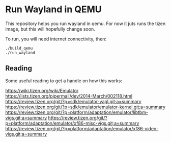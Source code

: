 Run Wayland in QEMU
===================


This repository helps you run wayland in qemu. For now it juts runs the tizen image, but this will hopefully change soon.

To run, you will need internet connectivity, then:

```
./build_qemu
./run_wayland
```

Reading
-------

Some useful reading to get a handle on how this works:

 https://wiki.tizen.org/wiki/Emulator
 https://lists.tizen.org/pipermail/dev/2014-March/002118.html
 https://review.tizen.org/git/?p=sdk/emulator-yagl.git;a=summary
 https://review.tizen.org/git/?p=sdk/emulator/emulator-kernel.git;a=summary
 https://review.tizen.org/git/?p=platform/adaptation/emulator/libtbm-vigs.git;a=summary
 https://review.tizen.org/git/?p=platform/adaptation/emulator/xf86-misc-vigs.git;a=summary
 https://review.tizen.org/git/?p=platform/adaptation/emulator/xf86-video-vigs.git;a=summary

